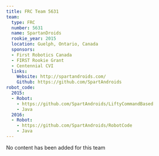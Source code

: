 ```yaml
---
title: FRC Team 5631
team:
  type: FRC
  number: 5631
  name: SpartanDroids
  rookie_year: 2015
  location: Guelph, Ontario, Canada
  sponsors:
  - First Robotics Canada
  - FIRST Rookie Grant
  - Centennial CVI
  links:
    Website: http://spartandroids.com/
    Github: https://github.com/SpartAndroids
robot_code:
  2015:
  - Robot:
    - https://github.com/SpartAndroids/LiftyCommandBased
    - Java
  2016:
  - Robot:
    - https://github.com/SpartAndroids/RobotCode
    - Java
---
```


No content has been added for this team